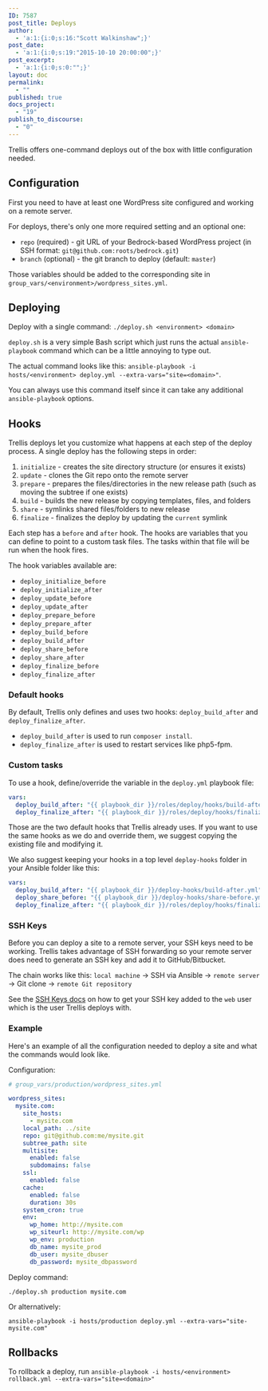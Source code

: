 ```yaml
---
ID: 7587
post_title: Deploys
author:
  - 'a:1:{i:0;s:16:"Scott Walkinshaw";}'
post_date:
  - 'a:1:{i:0;s:19:"2015-10-10 20:00:00";}'
post_excerpt:
  - 'a:1:{i:0;s:0:"";}'
layout: doc
permalink:
  - ""
published: true
docs_project:
  - "19"
publish_to_discourse:
  - "0"
---
```

Trellis offers one-command deploys out of the box with little configuration needed.

## Configuration

First you need to have at least one WordPress site configured and working on a remote server.

For deploys, there's only one more required setting and an optional one:

* `repo` (required) - git URL of your Bedrock-based WordPress project (in SSH format: `git@github.com:roots/bedrock.git`)
* `branch` (optional) - the git branch to deploy (default: `master`)

Those variables should be added to the corresponding site in `group_vars/<environment>/wordpress_sites.yml`.

## Deploying

Deploy with a single command: `./deploy.sh <environment> <domain>`

`deploy.sh` is a very simple Bash script which just runs the actual `ansible-playbook` command which can be a little annoying to type out.

The actual command looks like this: `ansible-playbook -i hosts/<environment> deploy.yml --extra-vars="site=<domain>"`.

You can always use this command itself since it can take any additional `ansible-playbook` options.

## Hooks

Trellis deploys let you customize what happens at each step of the deploy process. A single deploy has the following steps in order:

1. `initialize` - creates the site directory structure (or ensures it exists)
2. `update` - clones the Git repo onto the remote server
3. `prepare` - prepares the files/directories in the new release path (such as moving the subtree if one exists)
4. `build` - builds the new release by copying templates, files, and folders
5. `share` - symlinks shared files/folders to new release
6. `finalize` - finalizes the deploy by updating the `current` symlink

Each step has a `before` and `after` hook. The hooks are variables that you can define to point to a custom task files. The tasks within that file will be run when the hook fires.

The hook variables available are:

* `deploy_initialize_before`
* `deploy_initialize_after`
* `deploy_update_before`
* `deploy_update_after`
* `deploy_prepare_before`
* `deploy_prepare_after`
* `deploy_build_before`
* `deploy_build_after`
* `deploy_share_before`
* `deploy_share_after`
* `deploy_finalize_before`
* `deploy_finalize_after`

### Default hooks

By default, Trellis only defines and uses two hooks: `deploy_build_after` and `deploy_finalize_after`.

* `deploy_build_after` is used to run `composer install`.
* `deploy_finalize_after` is used to restart services like php5-fpm.

### Custom tasks

To use a hook, define/override the variable in the `deploy.yml` playbook file:

```yml
vars:
  deploy_build_after: "{{ playbook_dir }}/roles/deploy/hooks/build-after.yml"
  deploy_finalize_after: "{{ playbook_dir }}/roles/deploy/hooks/finalize-after.yml"
```

Those are the two default hooks that Trellis already uses. If you want to use the same hooks as we do and override them, we suggest copying the existing file and modifying it.

We also suggest keeping your hooks in a top level `deploy-hooks` folder in your Ansible folder like this:

```yml
vars:
  deploy_build_after: "{{ playbook_dir }}/deploy-hooks/build-after.yml"
  deploy_share_before: "{{ playbook_dir }}/deploy-hooks/share-before.yml"
  deploy_finalize_after: "{{ playbook_dir }}/roles/deploy/hooks/finalize-after.yml"
```

### SSH Keys

Before you can deploy a site to a remote server, your SSH keys need to be working. Trellis takes advantage of SSH forwarding so your remote server does need to generate an SSH key and add it to GitHub/Bitbucket.

The chain works like this: `local machine` -&gt; SSH via Ansible -&gt; `remote server` -&gt; Git clone -&gt; `remote Git repository`

See the [SSH Keys docs](https://roots.io/trellis/docs/ssh-keys/) on how to get your SSH key added to the `web` user which is the user Trellis deploys with.

### Example

Here's an example of all the configuration needed to deploy a site and what the commands would look like.

Configuration:
```yaml
# group_vars/production/wordpress_sites.yml

wordpress_sites:
  mysite.com:
    site_hosts:
      - mysite.com
    local_path: ../site
    repo: git@github.com:me/mysite.git
    subtree_path: site
    multisite:
      enabled: false
      subdomains: false
    ssl:
      enabled: false
    cache:
      enabled: false
      duration: 30s
    system_cron: true
    env:
      wp_home: http://mysite.com
      wp_siteurl: http://mysite.com/wp
      wp_env: production
      db_name: mysite_prod
      db_user: mysite_dbuser
      db_password: mysite_dbpassword
```

Deploy command:
```
./deploy.sh production mysite.com
```

Or alternatively:
```
ansible-playbook -i hosts/production deploy.yml --extra-vars="site-mysite.com"
```

## Rollbacks

To rollback a deploy, run `ansible-playbook -i hosts/<environment> rollback.yml --extra-vars="site=<domain>"`

